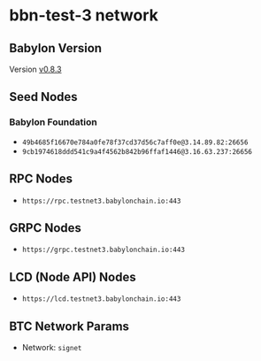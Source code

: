 # bbn-test-3 network

## Babylon Version

Version [v0.8.3](https://github.com/babylonchain/babylon/tree/v0.8.3)

## Seed Nodes

### Babylon Foundation

- `49b4685f16670e784a0fe78f37cd37d56c7aff0e@3.14.89.82:26656`
- `9cb1974618ddd541c9a4f4562b842b96ffaf1446@3.16.63.237:26656`

## RPC Nodes

- `https://rpc.testnet3.babylonchain.io:443`

## GRPC Nodes

- `https://grpc.testnet3.babylonchain.io:443`

## LCD (Node API) Nodes

- `https://lcd.testnet3.babylonchain.io:443`

## BTC Network Params

- Network: `signet`
